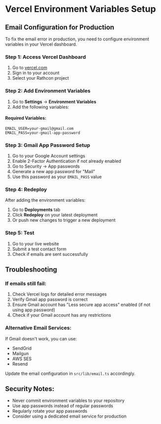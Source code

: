 # Vercel Environment Variables Setup

## Email Configuration for Production

To fix the email error in production, you need to configure environment variables in your Vercel dashboard.

### Step 1: Access Vercel Dashboard
1. Go to [vercel.com](https://vercel.com)
2. Sign in to your account
3. Select your Rathcon project

### Step 2: Add Environment Variables
1. Go to **Settings** → **Environment Variables**
2. Add the following variables:

#### Required Variables:
```
EMAIL_USER=your-gmail@gmail.com
EMAIL_PASS=your-gmail-app-password
```

### Step 3: Gmail App Password Setup
1. Go to your Google Account settings
2. Enable 2-Factor Authentication if not already enabled
3. Go to Security → App passwords
4. Generate a new app password for "Mail"
5. Use this password as your `EMAIL_PASS` value

### Step 4: Redeploy
After adding the environment variables:
1. Go to **Deployments** tab
2. Click **Redeploy** on your latest deployment
3. Or push new changes to trigger a new deployment

### Step 5: Test
1. Go to your live website
2. Submit a test contact form
3. Check if emails are sent successfully

## Troubleshooting

### If emails still fail:
1. Check Vercel logs for detailed error messages
2. Verify Gmail app password is correct
3. Ensure Gmail account has "Less secure app access" enabled (if not using app password)
4. Check if your Gmail account has any restrictions

### Alternative Email Services:
If Gmail doesn't work, you can use:
- SendGrid
- Mailgun
- AWS SES
- Resend

Update the email configuration in `src/lib/email.ts` accordingly.

## Security Notes:
- Never commit environment variables to your repository
- Use app passwords instead of regular passwords
- Regularly rotate your app passwords
- Consider using a dedicated email service for production
